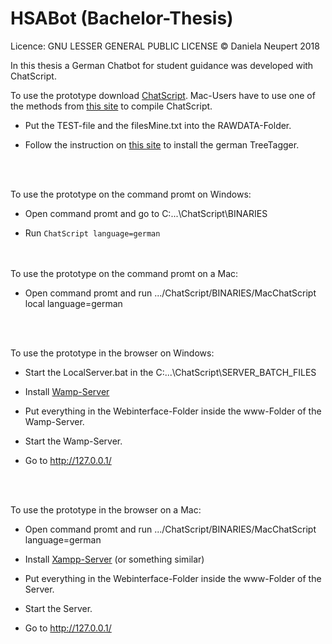 # HSABot (Bachelor-Thesis)

Licence: GNU LESSER GENERAL PUBLIC LICENSE
© Daniela Neupert 2018

In this thesis a German Chatbot for student guidance was developed with ChatScript.

To use the prototype download [ChatScript](https://github.com/bwilcox-1234/ChatScript). Mac-Users have to use one of the methods from [this site](https://github.com/bwilcox-1234/ChatScript/blob/master/WIKI/OVERVIEWS-AND-TUTORIALS/ChatScript-on-a-Mac.md) to compile ChatScript.

* Put the TEST-file and the filesMine.txt into the RAWDATA-Folder.

* Follow the instruction on [this site](http://www.cis.uni-muenchen.de/~schmid/tools/TreeTagger/) to install the german TreeTagger.  
</br>
</br>

To use the prototype on the command promt on Windows:

* Open command promt and go to C:...\ChatScript\BINARIES 

* Run `ChatScript language=german`  
</br>
</br>
To use the prototype on the command promt on a Mac:

* Open command promt and run .../ChatScript/BINARIES/MacChatScript local language=german
</br>
</br>

To use the prototype in the browser on Windows:

* Start the LocalServer.bat in the C:...\ChatScript\SERVER_BATCH_FILES

* Install [Wamp-Server](http://www.wampserver.com/en/)

* Put everything in the Webinterface-Folder inside the www-Folder of the Wamp-Server.

* Start the Wamp-Server.

* Go to http://127.0.0.1/  
</br>
</br>

To use the prototype in the browser on a Mac:

*  Open command promt and run .../ChatScript/BINARIES/MacChatScript language=german

* Install [Xampp-Server](https://www.apachefriends.org/de/index.html) (or something similar)

* Put everything in the Webinterface-Folder inside the www-Folder of the Server.

* Start the Server.

* Go to http://127.0.0.1/  


